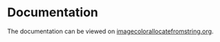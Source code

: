 # Documentation

The documentation can be viewed on [imagecolorallocatefromstring.org](https://imagecolorallocatefromstring.org/).
